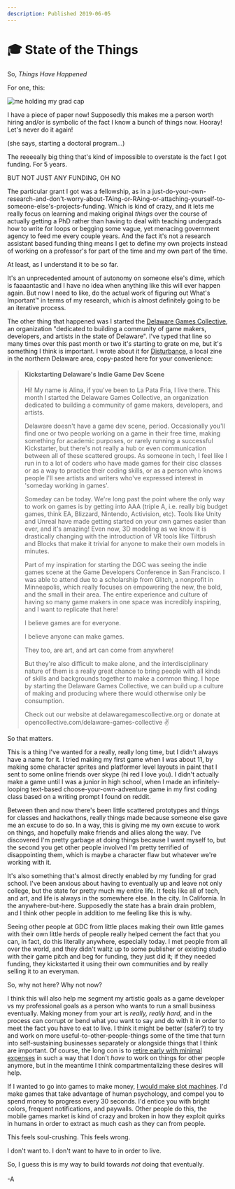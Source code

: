 ```yaml
---
description: Published 2019-06-05
---
```


# 🎓 State of the Things

So, _Things Have Happened_

For one, this:

![me holding my grad cap](https://gallery.tinyletterapp.com/01d9819ed2011d5e254f3c91206ae6825ce62a0c/images/b35f7809-fc31-42de-9b86-543b1822230e.jpg)

I have a piece of paper now! Supposedly this makes me a person worth hiring and/or is symbolic of the fact I know a bunch of things now. Hooray! Let's never do it again!

\(she says, starting a doctoral program...\)

The reeeeally big thing that's kind of impossible to overstate is the fact I got funding. For 5 years.

BUT NOT JUST ANY FUNDING, OH NO

The particular grant I got was a fellowship, as in a just-do-your-own-research-and-don't-worry-about-TAing-or-RAing-or-attaching-yourself-to-someone-else's-projects-funding. Which is kind of crazy, and it lets me really focus on learning and making original _things_ over the course of actually getting a PhD rather than having to deal with teaching undergrads how to write for loops or begging some vague, yet menacing government agency to feed me every couple years. And the fact it's not a research assistant based funding thing means I get to define my own projects instead of working on a professor's for part of the time and my own part of the time.

At least, as I understand it to be so far.

It's an unprecedented amount of autonomy on someone else's dime, which is faaaantastic and I have no idea when anything like this will ever happen again. But now I need to like, do the actual work of figuring out What's Important™️ in terms of my research, which is almost definitely going to be an iterative process.

The other thing that happened was I started the [Delaware Games Collective](http://delawaregamescollective.org/), an organization "dedicated to building a community of game makers, developers, and artists in the state of Delaware". I've typed that line so many times over this past month or two it's starting to grate on me, but it's something I think is important. I wrote about it for [Disturbance](https://disturbancede.wordpress.com/), a local zine in the northern Delaware area, copy-pasted here for your convenience:  


> #### Kickstarting Delaware's Indie Game Dev Scene
>
> Hi! My name is Alina, if you've been to La Pata Fria, I live there. This month I started the Delaware Games Collective, an organization dedicated to building a community of game makers, developers, and artists.
>
> Delaware doesn't have a game dev scene, period. Occasionally you'll find one or two people working on a game in their free time, making something for academic purposes, or rarely running a successful Kickstarter, but there's not really a hub or even communication between all of these scattered groups. As someone in tech, I feel like I run in to a lot of coders who have made games for their cisc classes or as a way to practice their coding skills, or as a person who knows people I'll see artists and writers who've expressed interest in 'someday working in games'.
>
> Someday can be today. We're long past the point where the only way to work on games is by getting into AAA \(triple A, i.e. really big budget games, think EA, Blizzard, Nintendo, Activision, etc\). Tools like Unity and Unreal have made getting started on your own games easier than ever, and it's amazing! Even now, 3D modeling as we know it is drastically changing with the introduction of VR tools like Tiltbrush and Blocks that make it trivial for anyone to make their own models in minutes.
>
> Part of my inspiration for starting the DGC was seeing the indie games scene at the Game Developers Conference in San Francisco. I was able to attend due to a scholarship from Glitch, a nonprofit in Minneapolis, which really focuses on empowering the new, the bold, and the small in their area. The entire experience and culture of having so many game makers in one space was incredibly inspiring, and I want to replicate that here!
>
> I believe games are for everyone.
>
> I believe anyone can make games.
>
> They too, are art, and art can come from anywhere!
>
> But they're also difficult to make alone, and the interdisciplinary nature of them is a really great chance to bring people with all kinds of skills and backgrounds together to make a common thing. I hope by starting the Delaware Games Collective, we can build up a culture of making and producing where there would otherwise only be consumption.
>
> Check out our website at delawaregamescollective.org or donate at opencollective.com/delaware-games-collective ✌️

So that matters.

This is a thing I've wanted for a really, really long time, but I didn't always have a name for it. I tried making my first game when I was about 11, by making some character sprites and platformer level layouts in paint that I sent to some online friends over skype \(hi red I love you\). I didn't actually make a game until I was a junior in high school, when I made an infinitely-looping text-based choose-your-own-adventure game in my first coding class based on a writing prompt I found on reddit.

Between then and now there's been little scattered prototypes and things for classes and hackathons, really things made because someone else gave me an excuse to do so. In a way, this is giving me my own excuse to work on things, and hopefully make friends and allies along the way. I've discovered I'm pretty garbage at doing things because I want myself to, but the second you get other people involved I'm pretty terrified of disappointing them, which is maybe a character flaw but whatever we're working with it.

It's also something that's almost directly enabled by my funding for grad school. I've been anxious about having to eventually up and leave not only college, but the state for pretty much my entire life. It feels like all of tech, and art, and life is always in the somewhere else. In the city. In California. In the anywhere-but-here. Supposedly the state has a brain drain problem, and I think other people in addition to me feeling like this is why.

Seeing other people at GDC from little places making their own little games with their own little herds of people really helped cement the fact that you can, in fact, do this literally anywhere, especially today. I met people from all over the world, and they didn't waltz up to some publisher or existing studio with their game pitch and beg for funding, they just did it; if they needed funding, they kickstarted it using their own communities and by really selling it to an everyman.

So, why not here? Why not now?

I think this will also help me segment my artistic goals as a game developer vs my professional goals as a person who wants to run a small business eventually. Making money from your art is _really, really hard_, and in the process can corrupt or bend what you want to say and do with it in order to meet the fact you have to eat to live. I think it might be better \(safer?\) to try and work on more useful-to-other-people-things some of the time that turn into self-sustaining businesses separately or alongside things that I think are important. Of course, the long con is to [retire early with minimal expenses](https://www.mrmoneymustache.com/) in such a way that I don't _have_ to work on things for other people anymore, but in the meantime I think compartmentalizing these desires will help.

If I wanted to go into games to make money, [I would make slot machines](https://www.youtube.com/watch?v=E8Lhqri8tZk). I'd make games that take advantage of human psychology, and compel you to spend money to progress every 30 seconds. I'd entice you with bright colors, frequent notifications, and paywalls. Other people do this, the mobile games market is kind of crazy and broken in how they exploit quirks in humans in order to extract as much cash as they can from people.

This feels soul-crushing. This feels wrong.

I don't want to. I don't want to have to in order to live.

So, I guess this is my way to build towards _not_ doing that eventually.  
​  
-A

